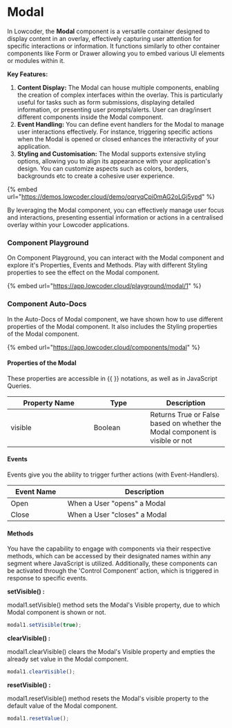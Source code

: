 # Modal

In Lowcoder, the **Modal** component is a versatile container designed to display content in an overlay, effectively capturing user attention for specific interactions or information. It functions similarly to other container components like Form or Drawer allowing you to embed various UI elements or modules within it.

**Key Features:**

1. **Content Display:** The Modal can house multiple components, enabling the creation of complex interfaces within the overlay. This is particularly useful for tasks such as form submissions, displaying detailed information, or presenting user prompts/alerts. User can drag/insert different components inside the Modal component.
2. **Event Handling:** You can define event handlers for the Modal to manage user interactions effectively. For instance, triggering specific actions when the Modal is opened or closed enhances the interactivity of your application.&#x20;
3. **Styling and Customisation:** The Modal supports extensive styling options, allowing you to align its appearance with your application's design. You can customize aspects such as colors, borders, backgrounds etc to create a cohesive user experience.

{% embed url="https://demos.lowcoder.cloud/demo/oqryqCpi0mAG2oLGj5ypd" %}

By leveraging the Modal component, you can effectively manage user focus and interactions, presenting essential information or actions in a centralised overlay within your Lowcoder applications.

### Component Playground

On Component Playground, you can interact with the Modal component and explore it's Properties, Events and Methods. Play with different Styling properties to see the effect on the Modal component.

{% embed url="https://app.lowcoder.cloud/playground/modal/1" %}

### Component Auto-Docs

In the Auto-Docs of Modal component, we have shown how to use different properties of the Modal component. It also includes the Styling properties of the Modal component.

{% embed url="https://app.lowcoder.cloud/components/modal" %}

#### Properties of the Modal <a href="#properties-of-the-table" id="properties-of-the-table"></a>

These properties are accessible in \{{ \}} notations, as well as in JavaScript Queries.

<table><thead><tr><th width="176.38671875">Property Name</th><th width="114.9921875">Type</th><th>Description</th></tr></thead><tbody><tr><td>visible</td><td>Boolean</td><td>Returns True or False based on whether the Modal  component is visible or not</td></tr></tbody></table>

#### Events <a href="#events" id="events"></a>

Events give you the ability to trigger further actions (with Event-Handlers).

<table><thead><tr><th width="152.5625">Event Name</th><th width="495.39453125">Description</th></tr></thead><tbody><tr><td>Open</td><td>When a User "opens" a Modal</td></tr><tr><td>Close</td><td>When a User "closes" a Modal</td></tr></tbody></table>

#### Methods <a href="#methods" id="methods"></a>

You have the capability to engage with components via their respective methods, which can be accessed by their designated names within any segment where JavaScript is utilized. Additionally, these components can be activated through the 'Control Component' action, which is triggered in response to specific events.

**setVisible() :**&#x20;

modal1.setVisible() method sets the Modal's Visible property, due to which Modal component is shown or not.

```javascript
modal1.setVisible(true);
```

**clearVisible() :**&#x20;

modal1.clearVisible() clears the Modal's Visible property and empties the already set value in the Modal component.

```javascript
modal1.clearVisible();
```

**resetVisible() :**&#x20;

modal1.resetVisible()  method resets the Modal's visible property to the default value of the Modal component.

```javascript
modal1.resetValue();
```
